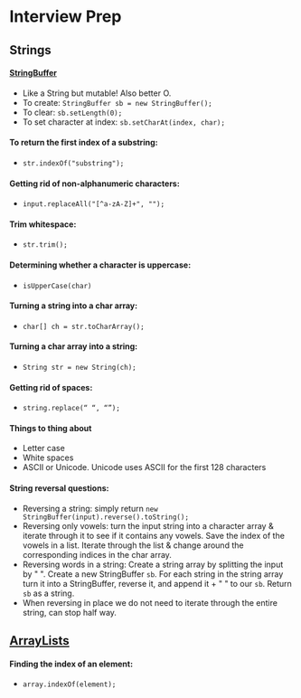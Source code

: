 # Interview Prep

## Strings
#### [StringBuffer](https://docs.oracle.com/javase/7/docs/api/java/lang/StringBuffer.html) 
- Like a String but mutable! Also better O. 
- To create: `StringBuffer sb = new StringBuffer();`
- To clear: `sb.setLength(0);`
- To set character at index: `sb.setCharAt(index, char);`
#### To return the first index of a substring:
- `str.indexOf("substring");`
#### Getting rid of non-alphanumeric characters:
- `input.replaceAll("[^a-zA-Z]+", "");`
#### Trim whitespace:
- `str.trim();`
#### Determining whether a character is uppercase:
- `isUpperCase(char)`
#### Turning a string into a char array:
- `char[] ch = str.toCharArray();`
#### Turning a char array into a string:
- `String str = new String(ch);`
#### Getting rid of spaces:
- `string.replace(“ “, “”);`
#### Things to thing about
- Letter case
- White spaces
- ASCII or Unicode. Unicode uses ASCII for the first 128 characters
#### String reversal questions:
- Reversing a string: simply return `new StringBuffer(input).reverse().toString();`
- Reversing only vowels: turn the input string into a character array & iterate through it to see if it contains any vowels. Save the index of the vowels in a list. Iterate through the list & change around the corresponding indices in the char array. 
- Reversing words in a string: Create a string array by splitting the input by " ". Create a new StringBuffer `sb`. For each string in the string array turn it into a StringBuffer, reverse it, and append it + " " to our `sb`. Return `sb` as a string.
- When reversing in place we do not need to iterate through the entire string, can stop half way.

## [ArrayLists](https://docs.oracle.com/javase/7/docs/api/java/util/ArrayList.html)
#### Finding the index of an element:
- `array.indexOf(element);`

